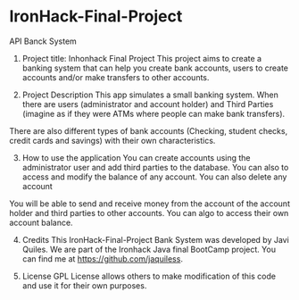 # IronHack-Final-Project
API Banck System

1. Project title: Inhonhack Final Project
This project aims to create a banking system that can help you create bank accounts, users to create accounts and/or make transfers to other accounts.

2. Project Description
This app simulates a small banking system. When there are users (administrator and account holder) and Third Parties (imagine as if they were ATMs where people can make bank transfers).

There are also different types of bank accounts (Checking, student checks, credit cards and savings) with their own characteristics.

3. How to use the application
You can create accounts using the administrator user and add third parties to the database. You can also to access and modify the balance of any account. You can also delete any account

You will be able to send and receive money from the account of the account holder and third parties to other accounts. You can algo to access their own account balance.

4. Credits
This IronHack-Final-Project Bank System was developed by Javi Quiles. We are part of the Ironhack Java final BootCamp project. You can find me at https://github.com/jaquiless.

5. License
GPL License allows others to make modification of this code and use it for their own
purposes.
